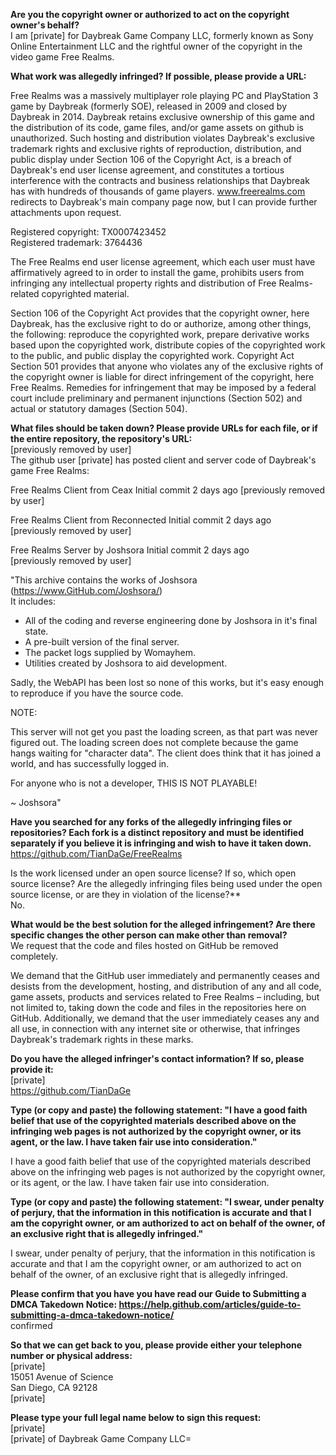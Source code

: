 **Are you the copyright owner or authorized to act on the copyright owner's behalf?**   
I am [private] for Daybreak Game Company LLC, formerly known as Sony Online Entertainment LLC and the rightful owner of the copyright in the video game Free Realms.

**What work was allegedly infringed? If possible, please provide a URL:**  

Free Realms was a massively multiplayer role playing PC and PlayStation 3 game by Daybreak (formerly SOE), released in 2009 and closed by Daybreak in 2014. Daybreak retains exclusive ownership of this game and the distribution of its code, game files, and/or game assets on github is unauthorized. Such hosting and distribution violates Daybreak's exclusive trademark rights and exclusive rights of reproduction, distribution, and public display under Section 106 of the Copyright Act, is a breach of Daybreak's end user license agreement, and constitutes a tortious interference with the contracts and business relationships that Daybreak has with hundreds of thousands of game players. www.freerealms.com redirects to Daybreak's main company page now, but I can provide further attachments upon request.

Registered copyright: TX0007423452  
Registered trademark: 3764436

The Free Realms end user license agreement, which each user must have affirmatively agreed to in order to install the game, prohibits users from infringing any intellectual property rights and distribution of Free Realms-related copyrighted material.

Section 106 of the Copyright Act provides that the copyright owner, here Daybreak, has the exclusive right to do or authorize, among other things, the following: reproduce the copyrighted work, prepare derivative works based upon the copyrighted work, distribute copies of the copyrighted work to the public, and public display the copyrighted work. Copyright Act Section 501 provides that anyone who violates any of the exclusive rights of the copyright owner is liable for direct infringement of the copyright, here Free Realms. Remedies for infringement that may be imposed by a federal court include preliminary and permanent injunctions (Section 502) and actual or statutory damages (Section 504).

**What files should be taken down? Please provide URLs for each file, or if the entire repository, the repository's URL:**  
[previously removed by user]  
The github user [private] has posted client and server code of Daybreak's game Free Realms:  

Free Realms Client from Ceax	Initial commit	2 days ago [previously removed by user]  

Free Realms Client from Reconnected	Initial commit	2 days ago  
[previously removed by user]  

Free Realms Server by Joshsora	Initial commit	2 days ago  
[previously removed by user]  

"This archive contains the works of Joshsora (https://www.GitHub.com/Joshsora/)  
It includes:  

- All of the coding and reverse engineering done by Joshsora in it's final state.  
- A pre-built version of the final server.  
- The packet logs supplied by Womayhem.  
- Utilities created by Joshsora to aid development.  

Sadly, the WebAPI has been lost so none of this works, but it's easy enough to reproduce if you have the source code.  

NOTE:

This server will not get you past the loading screen, as that part was never figured out.
The loading screen does not complete because the game hangs waiting for "character data".
The client does think that it has joined a world, and has successfully logged in.

For anyone who is not a developer, THIS IS NOT PLAYABLE!

~ Joshsora"

**Have you searched for any forks of the allegedly infringing files or repositories? Each fork is a distinct repository and must be identified separately if you believe it is infringing and wish to have it taken down.**  
https://github.com/TianDaGe/FreeRealms

Is the work licensed under an open source license? If so, which open source license? Are the allegedly infringing files being used under the open source license, or are they in violation of the license?**  
No.

**What would be the best solution for the alleged infringement? Are there specific changes the other person can make other than removal?**  
We request that the code and files hosted on GitHub be removed completely.

We demand that the GitHub user immediately and permanently ceases and desists from the development, hosting, and distribution of any and all code, game assets, products and services related to Free Realms – including, but not limited to, taking down the code and files in the repositories here on GitHub. Additionally, we demand that the user immediately ceases any and all use, in connection with any internet site or otherwise, that infringes Daybreak's trademark rights in these marks.

**Do you have the alleged infringer's contact information? If so, please provide it:**  
[private]  
https://github.com/TianDaGe

**Type (or copy and paste) the following statement: "I have a good faith belief that use of the copyrighted materials described above on the infringing web pages is not authorized by the copyright owner, or its agent, or the law. I have taken fair use into consideration."**  

I have a good faith belief that use of the copyrighted materials described above on the infringing web pages is not authorized by the copyright owner, or its agent, or the law. I have taken fair use into consideration.

**Type (or copy and paste) the following statement: "I swear, under penalty of perjury, that the information in this notification is accurate and that I am the copyright owner, or am authorized to act on behalf of the owner, of an exclusive right that is allegedly infringed."**  

I swear, under penalty of perjury, that the information in this notification is accurate and that I am the copyright owner, or am authorized to act on behalf of the owner, of an exclusive right that is allegedly infringed.

**Please confirm that you have you have read our Guide to Submitting a DMCA Takedown Notice: https://help.github.com/articles/guide-to-submitting-a-dmca-takedown-notice/**  
confirmed

**So that we can get back to you, please provide either your telephone number or physical address:**  
[private]    
15051 Avenue of Science  
San Diego, CA 92128  
[private]    

**Please type your full legal name below to sign this request:**  
[private]    
[private] of Daybreak Game Company LLC=  

